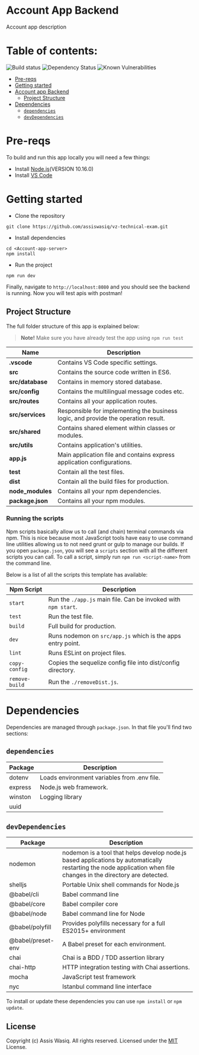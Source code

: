 
# Account App Backend

Account app description

# Table of contents:
![Build status](https://img.shields.io/travis/request/request/master.svg?style=flat-square)  ![Dependency Status](https://img.shields.io/david/request/request.svg?style=flat-square) ![Known Vulnerabilities](https://snyk.io/test/npm/request/badge.svg?style=flat-square)
- [Pre-reqs](#pre-reqs)
- [Getting started](#getting-started)
- [Account app Backend](#account-app-backend)
	- [Project Structure](#project-structure)
- [Dependencies](#dependencies)
	- [`dependencies`](#dependencies-1)
	- [`devDependencies`](#devdependencies)

# Pre-reqs
To build and run this app locally you will need a few things:
- Install [Node.js](https://nodejs.org/en/)(VERSION 10.16.0)
- Install [VS Code](https://code.visualstudio.com/)

# Getting started
- Clone the repository
```
git clone https://github.com/assiswasiq/vz-technical-exam.git
```
- Install dependencies
```
cd <Account-app-server>
npm install
```
- Run the project
```
npm run dev
```

Finally, navigate to `http://localhost:8080` and you should see the backend is running. Now you will test apis with postman!

## Project Structure
The full folder structure of this app is explained below:

> **Note!** Make sure you have already test the app using `npm run test`

| Name | Description |
| ------------------------ | --------------------------------------------------------------------------------------------- |
| **.vscode**              | Contains VS Code specific settings.                                                           |
| **src**                  | Contains the source code written in ES6.                                                      |
| **src/database**         | Contains in memory stored database.                                                           |
| **src/config**           | Contains the multilingual message codes etc.                                                  |
| **src/routes**           | Contains all your application routes.                                                         |
| **src/services**         | Responsible for implementing the business logic, and provide the operation result.            |
| **src/shared**           | Contains shared element within classes or modules.                                            |
| **src/utils**            | Contains application's utilities.                                                             |
| **app.js**               | Main application file and contains express application configurations.                        |
| **test**                 | Contain all the test files.                                                                   |
| **dist**                 | Contain all the build files for production.                                                   |
| **node_modules**         | Contains all your npm dependencies.                                                           |
| **package.json**         | Contains all your npm modules.                                          |

### Running the scripts
Npm scripts basically allow us to call (and chain) terminal commands via npm.
This is nice because most JavaScript tools have easy to use command line utilities allowing us to not need grunt or gulp to manage our builds.
If you open `package.json`, you will see a `scripts` section with all the different scripts you can call.
To call a script, simply run `npm run <script-name>` from the command line.

Below is a list of all the scripts this template has available:


| Npm Script | Description |
| ------------------------- | ------------------------------------------------------------------------------------------------- |
| `start`                   | Run the `./app.js` main file. Can be invoked with `npm start`.      |
| `test`                    | Run the test file.           										  |
| `build`                   | Full build for production.                                          |
| `dev`                     | Runs nodemon on `src/app.js` which is the apps entry point.         |
| `lint`                    | Runs ESLint on project files.                                       |
| `copy-config`             | Copies the sequelize config file into dist/config directory.        |
| `remove-build`            | Run the `./removeDist.js`.                                          |

# Dependencies
Dependencies are managed through `package.json`.
In that file you'll find two sections:

## `dependencies`

| Package                         | Description                                                           |
| ------------------------------- | --------------------------------------------------------------------- |
| dotenv                          | Loads environment variables from .env file.                           |
| express                         | Node.js web framework.                                                |
| winston                         | Logging library                                                       |
| uuid                            |                                                                       |

## `devDependencies` 

| Package                         | Description                                                            |
| ------------------------------- | ---------------------------------------------------------------------- |
| nodemon                         | nodemon is a tool that helps develop node.js based applications by automatically restarting the node application when file changes in the directory are detected.             |
| shelljs                         | Portable Unix shell commands for Node.js                               |
| @babel/cli                      | Babel command line                              |
| @babel/core                     | Babel compiler core               |
| @babel/node                         | Babel command line for Node                    |
| @babel/polyfill                         | Provides polyfills necessary for a full ES2015+ environment                   |
| @babel/preset-env                         | A Babel preset for each environment.                             |
| chai                         | Chai is a BDD / TDD assertion library  |
| chai-http                        | HTTP integration testing with Chai assertions.                              |
| mocha                       | JavaScript test framework                             |
|nyc                       | Istanbul command line interface                              |

To install or update these dependencies you can use `npm install` or `npm update`.

## License
Copyright (c) Assis Wasiq. All rights reserved.
Licensed under the [MIT](LICENSE.txt) License.